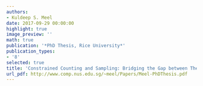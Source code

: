 ```yaml
---
authors:
- Kuldeep S. Meel
date: 2017-09-29 00:00:00
highlight: true
image_preview: ''
math: true
publication: '*PhD Thesis, Rice University*'
publication_types:
- '8'
selected: true
title: 'Constrained Counting and Sampling: Bridging the Gap between Theory and Practice '
url_pdf: http://www.comp.nus.edu.sg/~meel/Papers/Meel-PhDThesis.pdf
---
```


